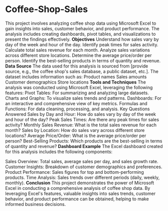 # Coffee-Shop-Sales
This project involves analyzing coffee shop data using Microsoft Excel to gain insights into sales, customer behavior, and product performance. The analysis includes creating dashboards, pivot tables, and visualizations to present the findings effectively.
**Objectives**
Understand how sales vary by day of the week and hour of the day.
Identify peak times for sales activity.
Calculate total sales revenue for each month.
Analyze sales variations across different store locations.
Determine the average price/order per person.
Identify the best-selling products in terms of quantity and revenue.
**Data Source**
The data used for this analysis is sourced from [provide source, e.g., the coffee shop's sales database, a public dataset, etc.]. The dataset includes information such as:
Product names
Sales amounts
Customer demographics
Store locations
**Tools and Techniques**
The analysis was conducted using Microsoft Excel, leveraging the following features:
Pivot Tables: For summarizing and analyzing large datasets.
Charts and Graphs: To visualize sales trends and patterns.
Dashboards: For an interactive and comprehensive view of key metrics.
Formulas and Functions: For data cleaning, processing, and analysis.
Key Questions Answered
Sales by Day and Hour: How do sales vary by day of the week and hour of the day?
Peak Sales Times: Are there any peak times for sales activity?
Monthly Sales Revenue: What is the total sales revenue for each month?
Sales by Location: How do sales vary across different store locations?
Average Price/Order: What is the average price/order per person?
Best-Selling Products: Which products are the best-selling in terms of quantity and revenue?
**Dashboard Example**
The Excel dashboard created for this analysis includes the following components:

Sales Overview: Total sales, average sales per day, and sales growth rate.
Customer Insights: Breakdown of customer demographics and preferences.
Product Performance: Sales figures for top and bottom-performing products.
Time Analysis: Sales trends over different periods (daily, weekly, monthly).
**Conclusion**
This project demonstrates the power of Microsoft Excel in conducting a comprehensive analysis of coffee shop data. By leveraging Excel's features, valuable insights into sales trends, customer behavior, and product performance can be obtained, helping to make informed business decisions.
